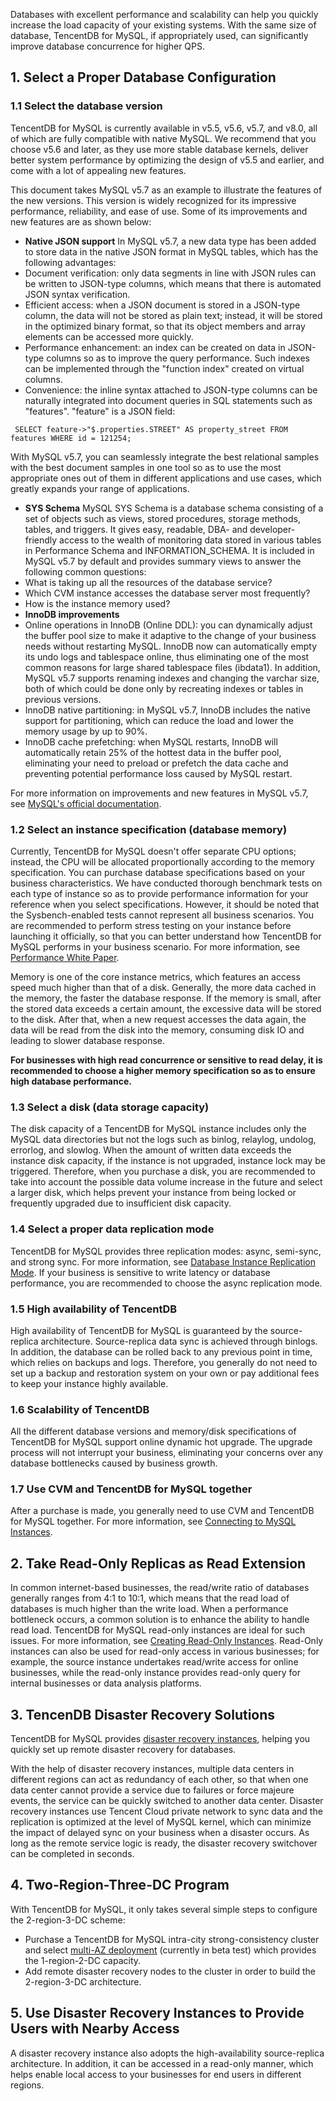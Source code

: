 
Databases with excellent performance and scalability can help you quickly increase the load capacity of your existing systems. With the same size of database, TencentDB for MySQL, if appropriately used, can significantly improve database concurrence for higher QPS.

## 1. Select a Proper Database Configuration
### 1.1 Select the database version
TencentDB for MySQL is currently available in v5.5, v5.6, v5.7, and v8.0, all of which are fully compatible with native MySQL. We recommend that you choose v5.6 and later, as they use more stable database kernels, deliver better system performance by optimizing the design of v5.5 and earlier, and come with a lot of appealing new features.

This document takes MySQL v5.7 as an example to illustrate the features of the new versions. This version is widely recognized for its impressive performance, reliability, and ease of use. Some of its improvements and new features are as shown below:

- **Native JSON support**
In MySQL v5.7, a new data type has been added to store data in the native JSON format in MySQL tables, which has the following advantages:
 - Document verification: only data segments in line with JSON rules can be written to JSON-type columns, which means that there is automated JSON syntax verification.
 - Efficient access: when a JSON document is stored in a JSON-type column, the data will not be stored as plain text; instead, it will be stored in the optimized binary format, so that its object members and array elements can be accessed more quickly.
 - Performance enhancement: an index can be created on data in JSON-type columns so as to improve the query performance. Such indexes can be implemented through the "function index" created on virtual columns.
 - Convenience: the inline syntax attached to JSON-type columns can be naturally integrated into document queries in SQL statements such as "features". "feature" is a JSON field:
```
 SELECT feature->"$.properties.STREET" AS property_street FROM features WHERE id = 121254;
```
With MySQL v5.7, you can seamlessly integrate the best relational samples with the best document samples in one tool so as to use the most appropriate ones out of them in different applications and use cases, which greatly expands your range of applications.
- **SYS Schema**
MySQL SYS Schema is a database schema consisting of a set of objects such as views, stored procedures, storage methods, tables, and triggers. It gives easy, readable, DBA- and developer-friendly access to the wealth of monitoring data stored in various tables in Performance Schema and INFORMATION_SCHEMA.
It is included in MySQL v5.7 by default and provides summary views to answer the following common questions:
 - What is taking up all the resources of the database service?
 - Which CVM instance accesses the database server most frequently?
 - How is the instance memory used?
- **InnoDB improvements**
 - Online operations in InnoDB (Online DDL): you can dynamically adjust the buffer pool size to make it adaptive to the change of your business needs without restarting MySQL. InnoDB now can automatically empty its undo logs and tablespace online, thus eliminating one of the most common reasons for large shared tablespace files (ibdata1). In addition, MySQL v5.7 supports renaming indexes and changing the varchar size, both of which could be done only by recreating indexes or tables in previous versions.
 - InnoDB native partitioning: in MySQL v5.7, InnoDB includes the native support for partitioning, which can reduce the load and lower the memory usage by up to 90%.
 - InnoDB cache prefetching: when MySQL restarts, InnoDB will automatically retain 25% of the hottest data in the buffer pool, eliminating your need to preload or prefetch the data cache and preventing potential performance loss caused by MySQL restart.

For more information on improvements and new features in MySQL v5.7, see [MySQL's official documentation](https://dev.mysql.com/doc/refman/5.7/en/mysql-nutshell.html).

### 1.2 Select an instance specification (database memory)
Currently, TencentDB for MySQL doesn't offer separate CPU options; instead, the CPU will be allocated proportionally according to the memory specification. You can purchase database specifications based on your business characteristics. We have conducted thorough benchmark tests on each type of instance so as to provide performance information for your reference when you select specifications.
However, it should be noted that the Sysbench-enabled tests cannot represent all business scenarios. You are recommended to perform stress testing on your instance before launching it officially, so that you can better understand how TencentDB for MySQL performs in your business scenario. For more information, see [Performance White Paper](https://intl.cloud.tencent.com/document/product/236/8842).

Memory is one of the core instance metrics, which features an access speed much higher than that of a disk. Generally, the more data cached in the memory, the faster the database response. If the memory is small, after the stored data exceeds a certain amount, the excessive data will be stored to the disk. After that, when a new request accesses the data again, the data will be read from the disk into the memory, consuming disk IO and leading to slower database response.

**For businesses with high read concurrence or sensitive to read delay, it is recommended to choose a higher memory specification so as to ensure high database performance.**

### 1.3 Select a disk (data storage capacity)
The disk capacity of a TencentDB for MySQL instance includes only the MySQL data directories but not the logs such as binlog, relaylog, undolog, errorlog, and slowlog. When the amount of written data exceeds the instance disk capacity, if the instance is not upgraded, instance lock may be triggered. Therefore, when you purchase a disk, you are recommended to take into account the possible data volume increase in the future and select a larger disk, which helps prevent your instance from being locked or frequently upgraded due to insufficient disk capacity.

### 1.4 Select a proper data replication mode
TencentDB for MySQL provides three replication modes: async, semi-sync, and strong sync. For more information, see [Database Instance Replication Mode](https://intl.cloud.tencent.com/document/product/236/7913). If your business is sensitive to write latency or database performance, you are recommended to choose the async replication mode.

### 1.5 High availability of TencentDB
High availability of TencentDB for MySQL is guaranteed by the source-replica architecture. Source-replica data sync is achieved through binlogs. In addition, the database can be rolled back to any previous point in time, which relies on backups and logs. Therefore, you generally do not need to set up a backup and restoration system on your own or pay additional fees to keep your instance highly available.

### 1.6 Scalability of TencentDB
All the different database versions and memory/disk specifications of TencentDB for MySQL support online dynamic hot upgrade. The upgrade process will not interrupt your business, eliminating your concerns over any database bottlenecks caused by business growth.

### 1.7 Use CVM and TencentDB for MySQL together
After a purchase is made, you generally need to use CVM and TencentDB for MySQL together. For more information, see [Connecting to MySQL Instances](https://intl.cloud.tencent.com/document/product/236/37788).

## 2. Take Read-Only Replicas as Read Extension
In common internet-based businesses, the read/write ratio of databases generally ranges from 4:1 to 10:1, which means that the read load of databases is much higher than the write load. When a performance bottleneck occurs, a common solution is to enhance the ability to handle read load.
TencentDB for MySQL read-only instances are ideal for such issues. For more information, see [Creating Read-Only Instances](https://intl.cloud.tencent.com/document/product/236/7270).
Read-Only instances can also be used for read-only access in various businesses; for example, the source instance undertakes read/write access for online businesses, while the read-only instance provides read-only query for internal businesses or data analysis platforms.

## 3. TencenDB Disaster Recovery Solutions
TencentDB for MySQL provides [disaster recovery instances](https://intl.cloud.tencent.com/document/product/236/7272), helping you quickly set up remote disaster recovery for databases.

With the help of disaster recovery instances, multiple data centers in different regions can act as redundancy of each other, so that when one data center cannot provide a service due to failures or force majeure events, the service can be quickly switched to another data center. Disaster recovery instances use Tencent Cloud private network to sync data and the replication is optimized at the level of MySQL kernel, which can minimize the impact of delayed sync on your business when a disaster occurs. As long as the remote service logic is ready, the disaster recovery switchover can be completed in seconds.

## 4. Two-Region-Three-DC Program
With TencentDB for MySQL, it only takes several simple steps to configure the 2-region-3-DC scheme:
- Purchase a TencentDB for MySQL intra-city strong-consistency cluster and select [multi-AZ deployment](https://intl.cloud.tencent.com/document/product/236/8459) (currently in beta test) which provides the 1-region-2-DC capacity.
- Add remote disaster recovery nodes to the cluster in order to build the 2-region-3-DC architecture.

## 5. Use Disaster Recovery Instances to Provide Users with Nearby Access
A disaster recovery instance also adopts the high-availability source-replica architecture. In addition, it can be accessed in a read-only manner, which helps enable local access to your businesses for end users in different regions.
